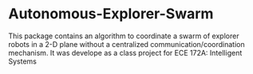 # Autonomous-Explorer-Swarm
This package contains an algorithm to coordinate a swarm of explorer robots in a 2-D plane without a centralized communication/coordination mechanism.
It was develope as a class project for ECE 172A: Intelligent Systems
